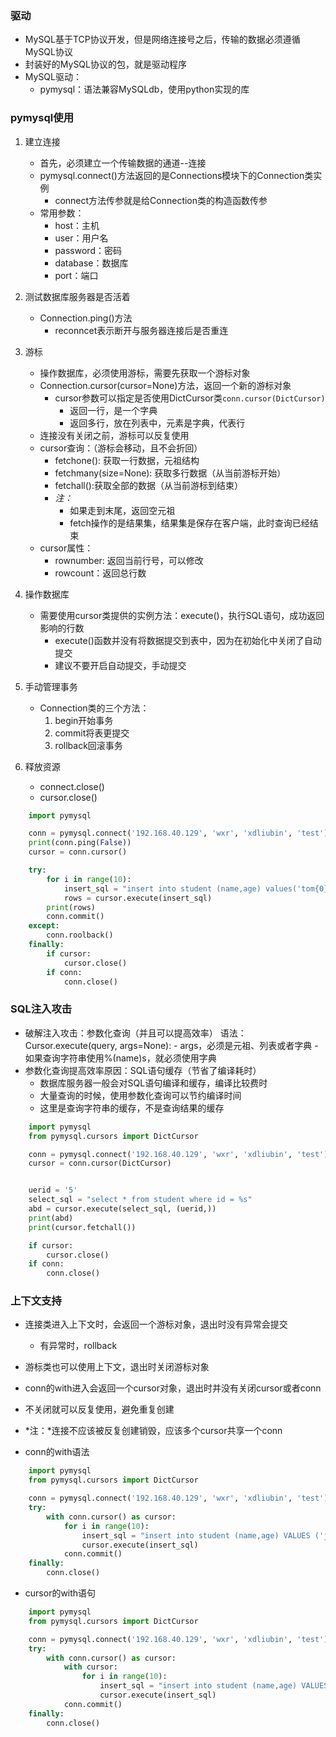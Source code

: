 ### 驱动
- MySQL基于TCP协议开发，但是网络连接号之后，传输的数据必须遵循MySQL协议
- 封装好的MySQL协议的包，就是驱动程序
- MySQL驱动：
    - pymysql：语法兼容MySQLdb，使用python实现的库

### pymysql使用
1. 建立连接
    - 首先，必须建立一个传输数据的通道--连接
    - pymysql.connect()方法返回的是Connections模块下的Connection类实例
        - connect方法传参就是给Connection类的构造函数传参
    - 常用参数：
        - host：主机
        - user：用户名
        - password：密码
        - database：数据库
        - port：端口
2. 测试数据库服务器是否活着
    - Connection.ping()方法
        - reconncet表示断开与服务器连接后是否重连
3. 游标
    - 操作数据库，必须使用游标，需要先获取一个游标对象
    - Connection.cursor(cursor=None)方法，返回一个新的游标对象
        - cursor参数可以指定是否使用DictCursor类`conn.cursor(DictCursor)`
            - 返回一行，是一个字典
            - 返回多行，放在列表中，元素是字典，代表行
    - 连接没有关闭之前，游标可以反复使用
    - cursor查询：（游标会移动，且不会折回）
        - fetchone(): 获取一行数据，元祖结构
        - fetchmany(size=None): 获取多行数据（从当前游标开始）
        - fetchall():获取全部的数据（从当前游标到结束）
        - *注：*
            - 如果走到末尾，返回空元祖
            - fetch操作的是结果集，结果集是保存在客户端，此时查询已经结束
    - cursor属性：
        - rownumber: 返回当前行号，可以修改
        - rowcount：返回总行数

4. 操作数据库
    - 需要使用cursor类提供的实例方法：execute()，执行SQL语句，成功返回影响的行数
        - execute()函数并没有将数据提交到表中，因为在初始化中关闭了自动提交
        - 建议不要开启自动提交，手动提交
5. 手动管理事务
    - Connection类的三个方法：
        1. begin开始事务
        2. commit将表更提交
        3. rollback回滚事务
6. 释放资源
    - connect.close()
    - cursor.close()

```Python
    import pymysql

    conn = pymysql.connect('192.168.40.129', 'wxr', 'xdliubin', 'test')
    print(conn.ping(False))
    cursor = conn.cursor()

    try:
        for i in range(10):
            insert_sql = "insert into student (name,age) values('tom{0}',{0})".format(i)
            rows = cursor.execute(insert_sql)
        print(rows)
        conn.commit()
    except:
        conn.roolback()
    finally:
        if cursor:
            cursor.close()
        if conn:
            conn.close()
```

### SQL注入攻击
- 破解注入攻击：参数化查询（并且可以提高效率）
    语法：Cursor.execute(query, args=None):
        - args，必须是元祖、列表或者字典
            - 如果查询字符串使用%(name)s，就必须使用字典
- 参数化查询提高效率原因：SQL语句缓存（节省了编译耗时）
    - 数据库服务器一般会对SQL语句编译和缓存，编译比较费时
    - 大量查询的时候，使用参数化查询可以节约编译时间
    - 这里是查询字符串的缓存，不是查询结果的缓存
```Python
    import pymysql
    from pymysql.cursors import DictCursor

    conn = pymysql.connect('192.168.40.129', 'wxr', 'xdliubin', 'test')
    cursor = conn.cursor(DictCursor)


    uerid = '5'
    select_sql = "select * from student where id = %s"
    abd = cursor.execute(select_sql, (uerid,))
    print(abd)
    print(cursor.fetchall())

    if cursor:
        cursor.close()
    if conn:
        conn.close()
```

### 上下文支持
- 连接类进入上下文时，会返回一个游标对象，退出时没有异常会提交
    - 有异常时，rollback
- 游标类也可以使用上下文，退出时关闭游标对象
- conn的with进入会返回一个cursor对象，退出时并没有关闭cursor或者conn
- 不关闭就可以反复使用，避免重复创建
- *注：*连接不应该被反复创建销毁，应该多个cursor共享一个conn

- conn的with语法
```Python
    import pymysql
    from pymysql.cursors import DictCursor

    conn = pymysql.connect('192.168.40.129', 'wxr', 'xdliubin', 'test')
    try:
        with conn.cursor() as cursor:
            for i in range(10):
                insert_sql = "insert into student (name,age) VALUES ('jerry{0}',{0})".format(i)
                cursor.execute(insert_sql)
            conn.commit()
    finally:
        conn.close()
```
- cursor的with语句
```Python
    import pymysql
    from pymysql.cursors import DictCursor

    conn = pymysql.connect('192.168.40.129', 'wxr', 'xdliubin', 'test')
    try:
        with conn.cursor() as cursor:
            with cursor:
                for i in range(10):
                    insert_sql = "insert into student (name,age) VALUES ('jerry{0}',{0})".format(i)
                    cursor.execute(insert_sql)
            conn.commit()
    finally:
        conn.close()
```